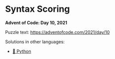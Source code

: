 # Syntax Scoring

**Advent of Code: Day 10, 2021**

Puzzle text: <https://adventofcode.com/2021/day/10>

Solutions in other languages:

- [🐍 Python](../../../../python/2021/10_syntax_scoring)
